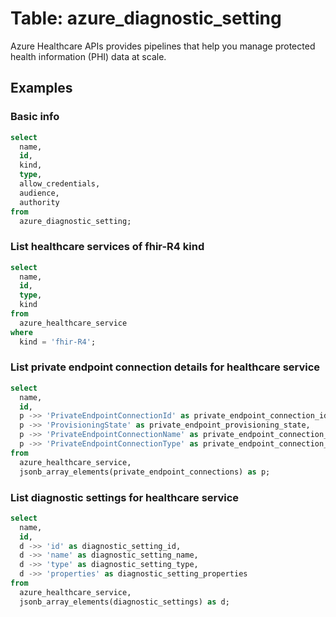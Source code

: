 # Table: azure_diagnostic_setting

Azure Healthcare APIs provides pipelines that help you manage protected health information (PHI) data at scale. 

## Examples

### Basic info

```sql
select
  name,
  id,
  kind,
  type,
  allow_credentials,
  audience,
  authority
from
  azure_diagnostic_setting;
```

### List healthcare services of fhir-R4 kind 

```sql
select
  name,
  id,
  type,
  kind
from
  azure_healthcare_service
where
  kind = 'fhir-R4';
```

### List private endpoint connection details for healthcare service

```sql
select
  name,
  id,
  p ->> 'PrivateEndpointConnectionId' as private_endpoint_connection_id,
  p ->> 'ProvisioningState' as private_endpoint_provisioning_state,
  p ->> 'PrivateEndpointConnectionName' as private_endpoint_connection_name,
  p ->> 'PrivateEndpointConnectionType' as private_endpoint_connection_type
from
  azure_healthcare_service,
  jsonb_array_elements(private_endpoint_connections) as p;
```

### List diagnostic settings for healthcare service

```sql
select
  name,
  id,
  d ->> 'id' as diagnostic_setting_id,
  d ->> 'name' as diagnostic_setting_name,
  d ->> 'type' as diagnostic_setting_type,
  d ->> 'properties' as diagnostic_setting_properties
from
  azure_healthcare_service,
  jsonb_array_elements(diagnostic_settings) as d;
```